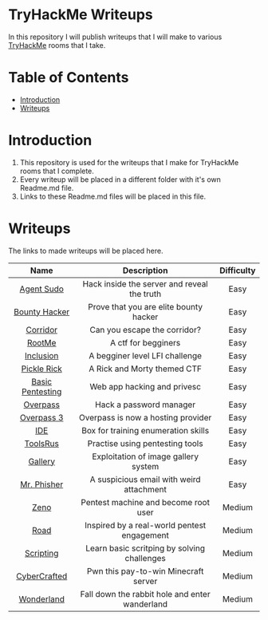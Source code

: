 # TryHackMe Writeups
In this repository I will publish writeups that I will make to various [TryHackMe](https://tryhackme.com/) rooms that I take.

Table of Contents
=================
* [Introduction](#Introduction)
* [Writeups](#Writeups)

# Introduction

1. This repository is used for the writeups that I make for TryHackMe rooms that I complete.
2. Every writeup will be placed in a different folder with it's own Readme.md file.
3. Links to these Readme.md files will be placed in this file.

# Writeups

The links to made writeups will be placed here.

|				   	   Name						|				 Description				 | Difficulty |
|:---------------------------------------------:|:------------------------------------------:|:----------:|
|[Agent Sudo](/Agent_Sudo/README.md)			|Hack inside the server and reveal the truth |	  Easy	  |
|[Bounty Hacker](/Bounty_Hacker/README.md)		|Prove that you are elite bounty hacker		 |	  Easy	  |
|[Corridor](/Corridor/README.md)				|Can you escape the corridor?				 |	  Easy	  |
|[RootMe](/RootMe/README.md)					|A ctf for begginers						 |	  Easy	  |
|[Inclusion](/Inclusion/README.md)				|A begginer level LFI challenge				 |	  Easy	  |
|[Pickle Rick](/Pickle_Rick/README.md)			|A Rick and Morty themed CTF				 |	  Easy	  |
|[Basic Pentesting](/Basic_Pentesting/README.md)|Web app hacking and privesc				 |	  Easy	  |
|[Overpass](/Overpass/README.md)				|Hack a password manager					 |	  Easy	  |
|[Overpass 3](/Overpass3/README.md)				|Overpass is now a hosting provider			 |	  Easy	  |
|[IDE](IDE/README.md)							|Box for training enumeration skills		 |	  Easy	  |
|[ToolsRus](/ToolsRus/README.md)				|Practise using pentesting tools			 |	  Easy	  |
|[Gallery](/Gallery/README.md)					|Exploitation of image gallery system		 |	  Easy	  |
|[Mr. Phisher](/Mr_Phisher/README.md)			|A suspicious email with weird attachment	 |	  Easy	  |
|[Zeno](/Zeno/README.md)						|Pentest machine and become root user		 |	 Medium	  |
|[Road](/Road/README.md)						|Inspired by a real-world pentest engagement |	 Medium	  |
|[Scripting](/Scripting/README.md)				|Learn basic scritping by solving challenges |	 Medium	  |
|[CyberCrafted](/CyberCrafted/README.md)		|Pwn this pay-to-win Minecraft server		 |	 Medium	  |
|[Wonderland](Wonderland/README.md)       |Fall down the rabbit hole and enter wanderland | Medium |  
